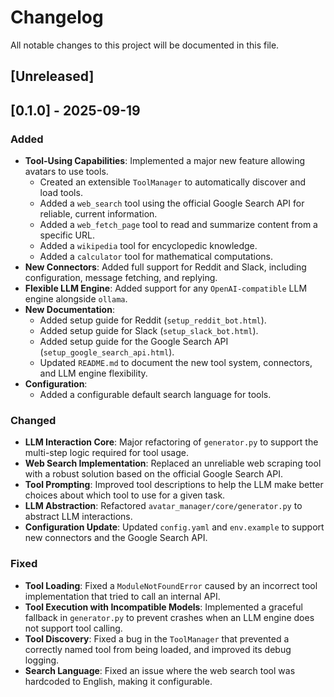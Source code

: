 # Changelog

All notable changes to this project will be documented in this file.

## [Unreleased]


## [0.1.0] - 2025-09-19

### Added
- **Tool-Using Capabilities**: Implemented a major new feature allowing avatars to use tools.
  - Created an extensible `ToolManager` to automatically discover and load tools.
  - Added a `web_search` tool using the official Google Search API for reliable, current information.
  - Added a `web_fetch_page` tool to read and summarize content from a specific URL.
  - Added a `wikipedia` tool for encyclopedic knowledge.
  - Added a `calculator` tool for mathematical computations.
- **New Connectors**: Added full support for Reddit and Slack, including configuration, message fetching, and replying.
- **Flexible LLM Engine**: Added support for any `OpenAI-compatible` LLM engine alongside `ollama`.
- **New Documentation**:
  - Added setup guide for Reddit (`setup_reddit_bot.html`).
  - Added setup guide for Slack (`setup_slack_bot.html`).
  - Added setup guide for the Google Search API (`setup_google_search_api.html`).
  - Updated `README.md` to document the new tool system, connectors, and LLM engine flexibility.
- **Configuration**:
  - Added a configurable default search language for tools.

### Changed
- **LLM Interaction Core**: Major refactoring of `generator.py` to support the multi-step logic required for tool usage.
- **Web Search Implementation**: Replaced an unreliable web scraping tool with a robust solution based on the official Google Search API.
- **Tool Prompting**: Improved tool descriptions to help the LLM make better choices about which tool to use for a given task.
- **LLM Abstraction**: Refactored `avatar_manager/core/generator.py` to abstract LLM interactions.
- **Configuration Update**: Updated `config.yaml` and `env.example` to support new connectors and the Google Search API.

### Fixed
- **Tool Loading**: Fixed a `ModuleNotFoundError` caused by an incorrect tool implementation that tried to call an internal API.
- **Tool Execution with Incompatible Models**: Implemented a graceful fallback in `generator.py` to prevent crashes when an LLM engine does not support tool calling.
- **Tool Discovery**: Fixed a bug in the `ToolManager` that prevented a correctly named tool from being loaded, and improved its debug logging.
- **Search Language**: Fixed an issue where the web search tool was hardcoded to English, making it configurable.